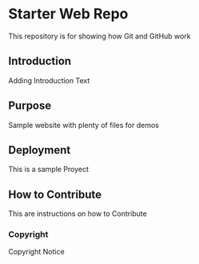 # Starter Web Repo

This repository is for showing how Git and GitHub work


## Introduction

Adding Introduction Text

## Purpose

Sample website with plenty of files for demos

## Deployment

This is a sample Proyect

## How to Contribute

This are instructions on how to Contribute

### Copyright

Copyright Notice